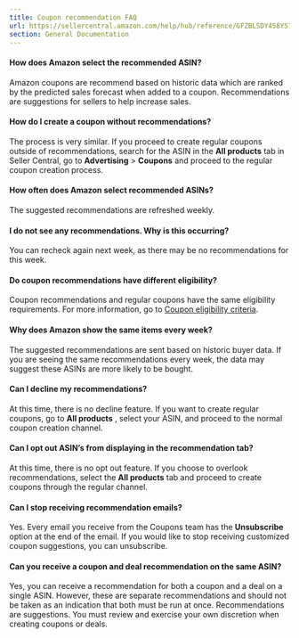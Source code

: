 ```yaml
---
title: Coupon recommendation FAQ
url: https://sellercentral.amazon.com/help/hub/reference/GFZBLSDY458YS7TF
section: General Documentation
---
```


#### How does Amazon select the recommended ASIN?

Amazon coupons are recommend based on historic data which are ranked by the
predicted sales forecast when added to a coupon. Recommendations are
suggestions for sellers to help increase sales.

#### How do I create a coupon without recommendations?

The process is very similar. If you proceed to create regular coupons outside
of recommendations, search for the ASIN in the **All products** tab in Seller
Central, go to **Advertising** > **Coupons** and proceed to the regular coupon
creation process.

#### How often does Amazon select recommended ASINs?

The suggested recommendations are refreshed weekly.

#### I do not see any recommendations. Why is this occurring?

You can recheck again next week, as there may be no recommendations for this
week.

#### Do coupon recommendations have different eligibility?

Coupon recommendations and regular coupons have the same eligibility
requirements. For more information, go to [Coupon eligibility
criteria](/gp/help/GJHCPEFJ5JJQD52D).

#### Why does Amazon show the same items every week?

The suggested recommendations are sent based on historic buyer data. If you
are seeing the same recommendations every week, the data may suggest these
ASINs are more likely to be bought.

#### Can I decline my recommendations?

At this time, there is no decline feature. If you want to create regular
coupons, go to **All products** , select your ASIN, and proceed to the normal
coupon creation channel.

#### Can I opt out ASIN’s from displaying in the recommendation tab?

At this time, there is no opt out feature. If you choose to overlook
recommendations, select the **All products** tab and proceed to create coupons
through the regular channel.

#### Can I stop receiving recommendation emails?

Yes. Every email you receive from the Coupons team has the **Unsubscribe**
option at the end of the email. If you would like to stop receiving customized
coupon suggestions, you can unsubscribe.

#### Can you receive a coupon and deal recommendation on the same ASIN?

Yes, you can receive a recommendation for both a coupon and a deal on a single
ASIN. However, these are separate recommendations and should not be taken as
an indication that both must be run at once. Recommendations are suggestions.
You must review and exercise your own discretion when creating coupons or
deals.

